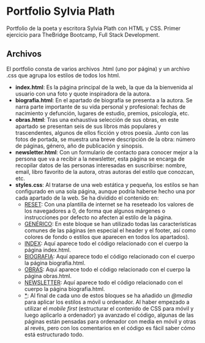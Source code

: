 # Portfolio Sylvia Plath
Portfolio de la poeta y escritora Sylvia Plath con HTML y CSS. Primer ejercicio para TheBridge Bootcamp, Full Stack Development.

## Archivos
El portfolio consta de varios archivos .html (uno por página) y un archivo .css que agrupa los estilos de todos los html.
+ **index.html**: Es la página principal de la web, la que da la bienvenida al usuario con una foto y quote inspiradora de la autora.
+ **biografia.html**: En el apartado de biografía se presenta a la autora. Se narra parte importante de su vida personal y profesional: fechas de nacimiento y defunción, lugares de estudio, premios, psicología, etc.
+ **obras.html**: Tras una exhaustiva selección de sus obras, en este apartado se presentan seis de sus libros más populares y trascendentes, algunos de ellos ficción y otros poesía. Junto con las fotos de portada, se muestra una breve descripción de la obra: número de páginas, género, año de publicación y sinopsis.
+ **newsletter.html**: Con un formulario de contacto para conocer mejor a la persona que va a recibir a la newsletter, esta página se encarga de recopilar datos de las personas interesadas en suscribirse: nombre, email, libro favorito de la autora, otras autoras del estilo que conozcan, etc.
+ **styles.css**: Al tratarse de una web estática y pequeña, los estilos se han configurado en una sola página, aunque podría haberse hecho una por cada apartado de la web. Se ha dividido el contenido en:
    - <ins>RESET</ins>: Con una plantilla de internet se ha reseteado los valores de los navegadores a 0, de forma que algunos márgenes o instrucciones por defecto no afecten al estilo de la página.
    - <ins>GENÉRICO</ins>: En este bloque se han utilizado todas las características comunes de las páginas (en especial el header y el footer, así como colores de fondo o estilos que aparecen en todos los apartados).
    - <ins>INDEX</ins>: Aquí aparece todo el código relacionado con el cuerpo la página index.html.
    - <ins>BIOGRAFIA</ins>: Aquí aparece todo el código relacionado con el cuerpo la página biografia.html.
    - <ins>OBRAS</ins>: Aquí aparece todo el código relacionado con el cuerpo la página obras.html.
    - <ins>NEWSLETTER</ins>: Aquí aparece todo el código relacionado con el cuerpo la página biografia.html.
    - <ins>*</ins>: Al final de cada uno de estos bloques se ha añadido un _@media_ para aplicar los estilos a móvil u ordenador. Al haber empezado a utilizar el _mobile first_ (estructurar el contenido de CSS para móvil y luego aplicarlo a ordenador) ya avanzado el código, algunas de las páginas están pensadas para ordenador con media en móvil y otras al revés, pero con los comentarios en el código es fácil saber cómo está estructurado todo.

